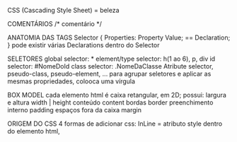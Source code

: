 CSS (Cascading Style Sheet) = beleza

  COMENTÁRIOS
    /* comentário */

  ANATOMIA DAS TAGS
    Selector {
              Properties: Property Value; == Declaration;
             }
    pode existir várias Declarations dentro do Selector

  SELETORES
    global selector: *
    element/type selector: h(1 ao 6), p, div
    id selector: #NomeDoId
    class selector: .NomeDaClasse
    Atribute selector, pseudo-class, pseudo-element, ...
    para agrupar seletores e aplicar as mesmas propriedades, colooca uma vírgula

  BOX MODEL
    cada elemento html é caixa retangular, em 2D; possui:
	largura e altura          width | height
	conteúdo                  content
	bordas                    border
	preenchimento interno     padding
	espaços fora da caixa     margin

  ORIGEM DO CSS
    4 formas de adicionar css:
    InLine = atributo style dentro do elemento html, 
    <style> = tag html que irá conter o css, no head
    <link> = arquivo css externo (melhores práticas)
    @import = arquivo css externo, escolher o que importar com o @import, e usar o
    que foi importado, como Property Value

  A CASCATA
    escolha do browser de qual regra aplicar, caso haja muitas regras para o mesmo elemento
    estilo é lido de cima para baixo
    levado em consideração, três fatores:
    origem do estilo = inline > tag style > tag link
    especificidade = cálculo matemático, onde, cada tipo de seletor e origem de estilo,
    possuem valores a serem considerados
    0. universal selector, combinators e negation pseudo-class (:not())
    1. element type selector e pseudo-elements (::before, ::after)
    10. classes e atribute selectors ((type="radio"))
    100. ID selector
    1000. InLine

  A REGRA IMOPORTANT
    evitar uso, pois não é considerado uma boa prática
    quebra o fluxo natural da cascata, já que sobrescreve tudo, roubando a força de tudo
    usar apenas quando não se consegue de forma alguma modificar uma biblioteca de alguém
    que você está usando

  AT NULES
    relacuonado ao comportamento do css, e começa com o sinal de @ seguido do identificador
    e valor
    @import = incluir um css externo
    @media = regras condicionais para dispositivos
    @font-face = fontes externas
    @keyframes = animation
   

  SHORTHAND
    junção de propriedades
    não ira considerar propriedades anteriores
    valores não especificados irão assumir o valor padrão
    geralmente, a ordem de escrita não importa, mas, se houver  muitas propriedades
    com valores semelhantes, poderemos encontrar problemas
    @import = arquivo css externo, escolher o que importar com o @import, e usar o
    que foi importado, como Property Value

  FUNÇÕES
    name que recebe argumentos dentro de parentesis, e retorna valor   

  DEVTOOLS
    F12 abre o DevTools, que mostra todo css dos elementos em determinada página web
    servirá para estudar html, css, js, arquivos externos, rede de tráfego de dados, 
    performace da aplicvação, ...
    
  CUIDADOS COM A ESCRITA
    o editor já ajuda a formatar o código, mas, mesmo assim, ficar atento aos detalhes
    
  VENDOR PREFIXES
    permite que browsers adicione 'features', a fim de colocar em uso alguma novidade que
    vemos no css, em determinado navegador, já que algumas novidades ou features, não 
    chegam de uma vez em todos
   
/*[http://ireade.github.io/which-vendor-prefix/]*/
/*[http://caniuse.com]*/

  VALORES E UNIDADES DE MEDIDAS
    <values> <data types> == para estudar na documentação da MDN
	tipos numéricos:
	  <integer> == número inteiro
	  <number> == número decima
	  <dimension> == é um <number> com uma unidade junto: deg, s, px
	  <percentagem> == representa a fração de um número: %
	unidades comum
	  <length> == representa um valor de distância: px, em, vv
	  <angle> == representa um ângulo: deg == graus, rad == radianos, turn == giro completo
	  <time> == representa um tempo: s, ms
	  <resolution> == representa resolution para dispositivos: dpi

  DISTÂNCIAS ABSOLUTOS E RELATIVAS
    absolutas == fixas e não alteram seu valor
	unidade   nome                equiivalências
	cm       centimetros           1cm = 96px/2.54
	in       inches (polegadas)    1in = 2.54cm = 96px
	px       pixels                1px = 1/96th of lin
	mais comum e utilizado é o px: todas telas tem tamanho de pixels:
	tela full hd:  1920px de largura por 1080px de altura
	tela hd:  1280px de largura por 720px de altura
	não recomendado usar cm, esperando que as outras telas tenham x, y ou z centimetros
	relativas == relativas a algum valor: pode ser o elemento pai, ou root, ou o tamanho de tela
	maior adaptação aos diferentes tipos de tela
	unidade    relativo a
	em         tamanho da font do pai
	rem        tamanho da font do elememnto raiz == (root/html  == definido como 16px, mas
	pode ser mudado, criando um ':root' ou html no css e alterando a font-size para o value desejado)
	vw         1% da viewport width==largura
	vh         1% da viewport height==altura
	
  PORCENTAGENS
	em muitos casos é tratado da mesma maneira que as distâncias <length>
	sempre será relativo a algum valor
	cada aplicação da porcentagem é relativa ao pai
	
  POSITION
    conjunto de coordenadas 2D: top, right, bottom, left e center
	usados para algum tipo de propriedades
	não confundir com a propriedade 'position'
	
  FUNÇÕES
    causar reaproveitamento de código:
	rgb() e hsl() fazem o cálculo de cor, url() faz a estratégia de ir até um site, 
	buscar algo e calc() efetua cálculo para ser utilizado como valor
	
/* body não tem uma altura definida por padrão, precisando então, de colocar uma,
caso algo dependa disso
    
  STRING E IDENTIFICADORES
    string: texto envolto em aspas. identificadores: nomes dos valores;

  BOX SIZING
    cálculo do tamanho total da caixa é feito pelo content-box
	para fazer pela borda: box-sizing: border-box;
	por padrão, muitos já atribui isso para tudo de uma vez só: uso do '*'
	
  DISPLAY-BLOCK-INLINE 
    como as caixas se comportam externamente em relação as outras caixas
	block                         inline
	ocupa toda a linha,           elememnto ao
	colocando o próximo           lado do outro
    elememnto abaixo desse	      
    width e height são            width e height
	respeitados                   não funcionam
	padding, margin, border,      funciona apenas
	irão funcionar normalmente    valores horizontais
                                  de nargin, padding e border
	conteúdos de padrão:
	block: '<p> <div> <section>', todos os headings '<h1><h2>...'
    inline: '<a> <strong> <span> <em>'
	
  MARGIN
    espaços entre os elememntos
	propriedades: top, right, bottom e left
	valores: <length> <percentage> auto
    geraalmente, aplicamos o shorthand:
	top, right, bottom, left - 4
	top, right e left, bottom - 3
	top e bottom, right e left - 2
	todas laterais - 1
    cuidado com a margin collapsing (top se ajunta ao bottom, pegando 
	o maior número; e no inline, somaos valores das laterais horizontais) - 2 elememntos
	o navergador já aplica no body: 8px de margim - é padrão do chrome
	costumam colocar todos os elementos, por  padrão, com  margim 0;
	auto sozinho só cálcula as laterais horizontais, então, geraalmente, usa-se 
	o 0 auto; ou coloca-se valor para as laterais verticais, e auto para as 
	laterais horizontais

  PADDING
    preenchimento interno da caixa
	propriedades: top, right, bottom e left
	valores: <length> <percentage> auto
    geraalmente, aplicamos o shorthand:
	top, right, bottom, left - 4
	top, right e left, bottom - 3
	top e bottom, right e left - 2
	todas laterais - 1
	padding poderá causar diferença na largura de um elememnto - pode resolver com box-sizing
    
  BORDER-OUTLINE
    as bordas da caixa:
	value: <border-style> <border-width> <border-color>
	style: solid, dotted, dashed, double, groove, ridge, inset, outset
	width: <length>
	color: <color>
    geraalmente, aplicamos o shorthand:
	border: todos os valores, cada valor usado sendo separado por um espaço;
	border-(NameDaLateral): apenas uma lateral terá borda
	usar o box-sizing, para evitar que a largura da borda e a da caixa se somem
	para colocar nenhuma, coloca-se o none
	outline difere da borda em 4 sentidos:
	não modifica o tamanho da caixa, pois não é parte do Box Model
	poderá ser diferente de retangular
	não permite ajustes individuais
	mais usado pelo user agent para acessibilidade, principalmente em imputs
	
  CORES
    tipos:
	background-color (para caixas)
	color (para textos)
	border-color (para caixas)
	outros...
	podemos definir os valores por:
	palavra-chave (NomeDaCor, transparent)
	hexadecimal (#HexadecimalQueRepresentaACor)
	funções: rgb, rgba, hsl, hsla
	
  KEYWORD NAMED VALUES
    color: keyword; ex: color: currentcolor; == cor do momento, que também é a mesma 
	coisa de não colocar a cor
	color: NameOfValue; ex: color: tan;
	
  HEXADECIMAL
    color: #090; são agrupamentos de valores red, green e blue, que da a cor secundária
	pode fazer com 3, 4 ou 6 valores
	0 a 9 e A a F
	color: #009900;
	color: #090a; quando tem o quarto elemento, estamos trabalhando o alpha, que
	seria a transparência dessa cor
	color: #009900aa;
	
  RGB
    color: rgb = red, green e blue
	0 a  255 = de super preto a maior incidência da cor do momento
	
  HSL
    Hue Saturation Lumiance
	trabalha em graus
	color: hsl(cor saturação luz transparência)
	
  GLOBAL VALUES
    valor de herança, então se herda o valor do elememnto anterior==(valor que ele começou)
	color: inherit; herda cor do anterior
	color: intial; volta a cor inicial, resete cores e deixa mais original possivel
	color: unset; pega a cor do contexto que ele está tammbém
	
  BACKGROUND
    defini o fundo do elememnto, atua na caixa toda e, por padrão, é transparente
	background-color: AlgumValueDaCor;
	
  BACKGROUND-IMAGE-REPEAT
    para aplicar um background de imagem:
    background-image: url(UrlDaImagem)
	o padrão do background é que a imagem comece a se repetir em todos os eixos, 
	e para mudar isso, usa-se:
	background-repeat: no-repeat;
	pode se repetir apenas no eixo x ou y, usando: repeat-EixoDesejado
	
  BACKGROUND-POSITION
    para mudar a posição da imagem, usa-se:
	background-position: Nome(s)Da(s)Posição(ões);
	
  BACKGROUND-SIZE
    para alterar o tamanho da imagem, usa-se:
	background-size: or contain (imagem ficar dentro) or cover (imagem se estica e cobre 
	todo background da caixa) or porcentagem (se apenas um valor, se aplicará para 
	a largura e a alltura ficará automática, se tiver o segundo valor, o mesmo ficará
	com a altura) or em, or px;
	
  BACKGROUND-ORIGIN-CLIP
    o background-color e a imagem podem começar de 3 opções:
	background-origin: or border-box (começa a partir da borda) or content-box (já 
	é o padrão, e começa apartir do conteúdo) or border-padding (começa a partir
	do padding)
	background-clip: UmaDas3Opções; muda a cor e imagem, nesse, o border-box é o padrão
	
  BACKGROUND-ATTACHMENT
    no ato de rolar a página, a imagem pode movimentar-se ou não, então decidimos aqui:
    background-attachment: or scroll (padrão, é o que faz movimentar) or fixed (para
	ficar fixa);
	
  SHORTHAND
    background: PropriedadesDoBackground; um espaço entre cada uma, colocar '/' antes
	de começar o background-size

  GRADIENT
    mudar de uma cor até a outra, de maneira suave, e se faz assim:
	linear=começa de cima para baixo
	radial=é circular
	background: limearOrradial-gradient (AngulaçãoEmDeg, CorDeInicio,
	OutraCor, CorDeFim, rgba);
	
  MULTIPLOS VALORES
    para usar multiplos backgrounds, coloca-se uma virgula no que seria o próximo 
	background, para separa-lôs

  LAYOUTS
    história do css:
    tables = elementos ao lado do outro, era o único layout no html, antigamente
	floats = para deixar os elememntos flutuantes
	clear = para os elementos pararem de flutuar e não afetarem os próximos elememntos
	frameworks = traziam ideia de grid systems
	grid systems = pegava a tela, e a "dividia", podendo colocar elementos dentro dos
	espaçamentos, sendo apenas um espaço para cada elememnto
	fixebox
	grid
	
  POSITION
    controlar na página, onde o elemento irá ficar, alterando o fluxo normal dos
	elementos
    fluxo normal dos elementos é um abaixo do outro, a não ser que eles sejam inline
	nome: position
	value: static, relative, absolute, fixed
	5 propriedades:
	top, right, bottom, left, z-index
	
  STATIC
    o padrão de todos elementos é static, ou seja, seguem o fluxo normal
	
  RELATIVE
	movimenta na página, mas mantém o fluxo normal para os outros elememntos
	
  ABSOLUTE
	movimenta na página, e os outros elementos se posicionam de forma adaptativa, na
	ausência dele
	ele pode estar absoluto em relação a página ou abdoluto em relação ao seu pai, caso
	haja
	
  FIXED
    o elememnto fica fixo na página, os outros elementos passam por trás dele
	
  ELEMENTO STACKING
    stacking=empilhamento
	z-index determina a ordem da posição do elememnto, quanto maior, mais acima
	o elememnto vai aparecer, ou senão, o último elemento terá mais força
	
  FLEX
    flexbox nos permite posicionar os elememntos dentro da caixa, controla em 
	dimensões (horizontal ou vertical), alinhamento, direcionamento, ordenar
	e tamanhos
	display: flex
	flex-direction: direção do flex: (horizontal ou vertical), row, column
	o padrão de direcionamento é vertical no css
	alinhamento: justify-content (justificar conteúdo, com algum valor) or
	align-items (alinhamento de itens)
	
  GRID
    posicionamento dos elememntos dentro da caixa, posicionamento horizontal e
	vertical ao mesmo tempo, pode ser flex ou fixo, cria espaços para os elememntos 
	filhos habitarem
	display:grid
	grid-template-areas: definir áreas
	"prim prim"
	"seg ter quar"
    "qui sex" cada uma das áreas entre aspas significam uma linha, e
	dentro delas se define as colunas, de acordo com os seus nomes
	colocar o grid-area: name; onde cada um irá habitar
	definir tamanho das linhas: 
	grid-template-rows: 30px ifr (segunda linha seja flexivel e, ele pega
	uma fração, preenche tudo da viewport, até onde achar a próxima linha) 45px;
	definir tamanho das colunas:
	grid-template-columns: ifr 70px ifr;
	
  GRID OU FLEXBOX
    pode usá-los juntos, só que não no mesmo elememnto
	flexbox para apenas uma linha e grid para 2 ou mais linhas
	
  INTRODUÇÃO FONT-PROPERTIES
    tipografia transmite mensagem: negrito, tamanho, estilo
	basic font-properties: font-family, font-weight, font-style e font-size
	
  FONT-FAMILY
    tipo de fonte de um elemento, lista de fontes e ordem de prioridade, inclui 
	fallback=(alguma fonte ou alguma coisa que vamos colocar no lugar, caso
    aquela não dê certo) font
	font-family: "FonteDesejada", fallback, serif (linhas em baixo de algumas 
	letras) or sans-serif (não tem essas linhas e faz um caminho retinho);
	
  FONT-WEIGHT
    peso da fonte
	font-weight: valor (normal, bold, bolder, lighter, 100, 200,...,900);
	Dependendo da família da fonte não conseguimos utilizar todos os pesos de fonte

/* https://www.w3.org/TR/css-fonts-3/ */

  FONT-STYLE
    estilo da fonte
	font-style: valor (normal, italic, oblique);
	os valores que podem ser aplicados dependem da fonte usada
	
  FONT-SIZE
    tamanho da fonte
	font-size: valor (é comum de se usar o px ou em);
	
  WEB-FONTS
    fontes do sistema: fontes instaladas em minha máquina, e nem sempre vai estar
	instalada na máquina do cliente
	precisamos transformar as fontes para a web
	fontes da web: como usá-las:
	@font-face (fontes da nossa máquina para serem usdadas na internet), @import, link
	
	
/* https://fonts.google.com/ and https://css-tricks.com/snippets/css/using-font-face-in-css/ */

  FONT-VARIANT E FONT-STRETCH
    font-variant faz variações na apresentação da fonte
	font-variant: valor (uma das mais usadas é small-caps);
	font-stretch trabalha com o alargamento ou encolhimento da fonte, aceita 
	palavras-chaves como: expanded, condensed, normal, aceita porcentagens de 
	50% a 200%, essa propriedade não vai funcionar em todas as fontes
	font-stretch: valor;
	
  LETTER E WORD-SPACING
    letter spacing: espaço entre caracteres
	letter-spacing: valor (px pr em);
	word spacing: espaço entre palavras
	word-spacing: valor (px or em);
	
  LINE-HEIGH E TEXT-TRANSFORM
    Line height define os espaços entre linhas, pode ser com unidades ou sem unidades
	de medida, valores comuns: 1.5 ou 2
	line-height: valor;
	Text transform é uma transformação do texto
    Valores podem ser: none (nenhuma tranformação de texto), capitalize (as letras 
	iniciais ficam maiusculas), uppercase (todas letras ficam maiusculas), lowercase 
	(todas letras ficam minusculas), full-width, full-size-kana
	text-transform: valor;
	
  TEXT-DECORATION
    Text decoration é a aparência decorativa de um texto
	line: underline (linha que fica abaixo), overline (linha que fica acima), 
	line-through (linha que fica no meio)
    podemos aplicar mais de 1 valor
    style: wavy (ondulado), dotted (pontinhos), double, dashed, solid (padrão)
    color: <color> values
	é um shorthand, mas dá para separar
	
  TEXT-ALIGN
    text-align é para o alinhamento de um texto
	Valores: start, end, left, right, center, justify, match-parent
	text-align: valor;
	
  TEXT-SHADOW
    Text shadow aplica uma sombra a um texto e permite multiplos valores
	text-shadow: offset-x  offset-y  blur-radius  color 
	
  SHORTHAND
    Podemos usar o shorthand font para determinar os seguintes valores: font-style, 
	font-variant, font-weight, font-stretch, font-size, line-height e font-family
	apenas separando com um espaço
	o size e o line-height sempre vão ser separados pela barra '/'
	